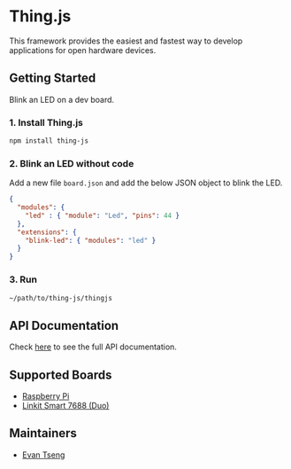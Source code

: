 # Thing.js
This framework provides the easiest and fastest way to develop applications for open hardware devices.

## Getting Started
Blink an LED on a dev board.

### 1. Install Thing.js
```sh
npm install thing-js
```

### 2. Blink an LED without code
Add a new file `board.json` and add the below JSON object to blink the LED.
```json
{
  "modules": {
    "led" : { "module": "Led", "pins": 44 }
  },
  "extensions": {
    "blink-led": { "modules": "led" }
  }
}
```

### 3. Run
```sh
~/path/to/thing-js/thingjs
```

## API Documentation
Check [here][api-doc] to see the full API documentation.

## Supported Boards
* [Raspberry Pi][rpi]
* [Linkit Smart 7688 (Duo)][linkit7688]

## Maintainers
* [Evan Tseng](http://evanxd.io)

[api-doc]: https://thing-js.github.io/doc
[rpi]: https://www.raspberrypi.org
[linkit7688]: https://labs.mediatek.com/site/global/developer_tools/mediatek_linkit_smart_7688/whatis_7688/index.gsp
